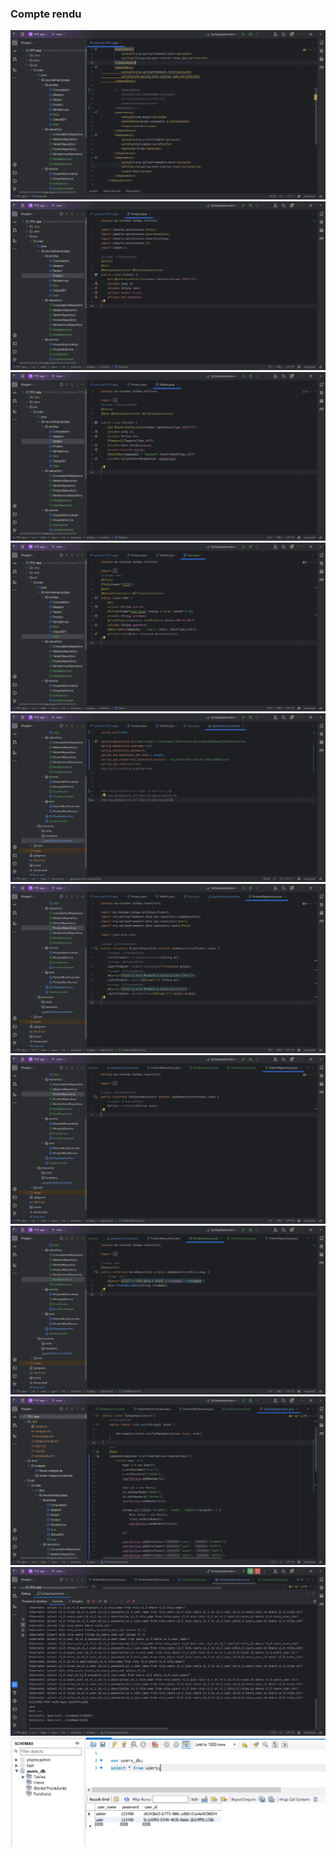 <h3>Compte rendu</h3>
<img src="Captures/Capture.png">
<img src="Captures/Capture1.png">
<img src="Captures/Capture2.png">
<img src="Captures/Capture3.png">
<img src="Captures/Capture4.png">
<img src="Captures/Capture5.png">
<img src="Captures/Capture6.png">
<img src="Captures/Capture7.png">
<img src="Captures/Capture8.png">
<img src="Captures/Capture9.png">
<img src="Captures/Capture0.png">
